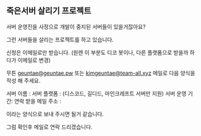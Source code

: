 ## 죽은서버 살리기 프로젝트

서버 운영진을 사정으로 개발이 중지된 서버들이 있을거잖아요?

그런 서버들을 살리는 프로젝트를 하고 있습니다. 

신청은 이메일로만 받습니다. 
(원렌 이 부분도 디코 봇이나, 다른 플랫폼으로 받을까 하다가 이메일로 변경)

무튼 geuntae@geuntae.pw 또는 kimgeuntae@team-all.xyz 메일로 다음 양식을 작성 해 주세요.

서버 이름 : 
서버 플랫폼 : (디스코드, 길디드, 마인크레프트 서버만 지원)
서버 운영 기간: 
연락 받을 메일 주소 : 


이라는 양식으로 보내 주시면 될거 같습니다. 

그럼 확인후 메일로 연락 드리겠습니다.

